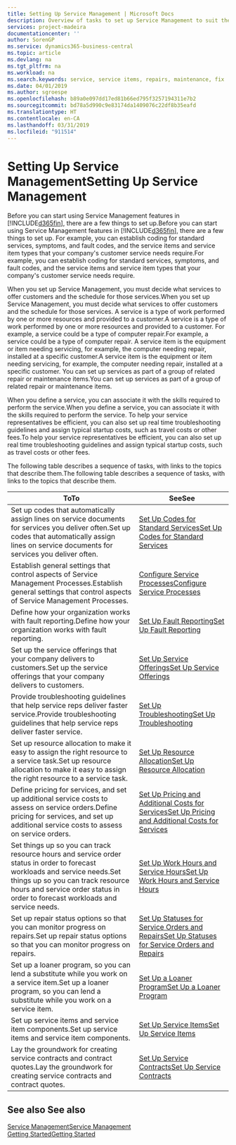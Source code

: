 ```yaml
---
title: Setting Up Service Management | Microsoft Docs
description: Overview of tasks to set up Service Management to suit the way that your organizations manages its services.
services: project-madeira
documentationcenter: ''
author: SorenGP
ms.service: dynamics365-business-central
ms.topic: article
ms.devlang: na
ms.tgt_pltfrm: na
ms.workload: na
ms.search.keywords: service, service items, repairs, maintenance, fix
ms.date: 04/01/2019
ms.author: sgroespe
ms.openlocfilehash: b89a0e097dd17ed81b66ed795f3257194311e7b2
ms.sourcegitcommit: bd78a5d990c9e83174da1409076c22df8b35eafd
ms.translationtype: HT
ms.contentlocale: en-CA
ms.lasthandoff: 03/31/2019
ms.locfileid: "911514"
---
```

# <a name="setting-up-service-management"></a><span data-ttu-id="0d9b8-103">Setting Up Service Management</span><span class="sxs-lookup"><span data-stu-id="0d9b8-103">Setting Up Service Management</span></span>
<span data-ttu-id="0d9b8-104">Before you can start using Service Management features in [!INCLUDE[d365fin](includes/d365fin_md.md)], there are a few things to set up.</span><span class="sxs-lookup"><span data-stu-id="0d9b8-104">Before you can start using Service Management features in [!INCLUDE[d365fin](includes/d365fin_md.md)], there are a few things to set up.</span></span> <span data-ttu-id="0d9b8-105">For example, you can establish coding for standard services, symptoms, and fault codes, and the service items and service item types that your company's customer service needs require.</span><span class="sxs-lookup"><span data-stu-id="0d9b8-105">For example, you can establish coding for standard services, symptoms, and fault codes, and the service items and service item types that your company's customer service needs require.</span></span>  

<span data-ttu-id="0d9b8-106">When you set up Service Management, you must decide what services to offer customers and the schedule for those services.</span><span class="sxs-lookup"><span data-stu-id="0d9b8-106">When you set up Service Management, you must decide what services to offer customers and the schedule for those services.</span></span> <span data-ttu-id="0d9b8-107">A service is a type of work performed by one or more resources and provided to a customer.</span><span class="sxs-lookup"><span data-stu-id="0d9b8-107">A service is a type of work performed by one or more resources and provided to a customer.</span></span> <span data-ttu-id="0d9b8-108">For example, a service could be a type of computer repair.</span><span class="sxs-lookup"><span data-stu-id="0d9b8-108">For example, a service could be a type of computer repair.</span></span> <span data-ttu-id="0d9b8-109">A service item is the equipment or item needing servicing, for example, the computer needing repair, installed at a specific customer.</span><span class="sxs-lookup"><span data-stu-id="0d9b8-109">A service item is the equipment or item needing servicing, for example, the computer needing repair, installed at a specific customer.</span></span> <span data-ttu-id="0d9b8-110">You can set up services as part of a group of related repair or maintenance items.</span><span class="sxs-lookup"><span data-stu-id="0d9b8-110">You can set up services as part of a group of related repair or maintenance items.</span></span>  
  
<span data-ttu-id="0d9b8-111">When you define a service, you can associate it with the skills required to perform the service.</span><span class="sxs-lookup"><span data-stu-id="0d9b8-111">When you define a service, you can associate it with the skills required to perform the service.</span></span> <span data-ttu-id="0d9b8-112">To help your service representatives be efficient, you can also set up real time troubleshooting guidelines and assign typical startup costs, such as travel costs or other fees.</span><span class="sxs-lookup"><span data-stu-id="0d9b8-112">To help your service representatives be efficient, you can also set up real time troubleshooting guidelines and assign typical startup costs, such as travel costs or other fees.</span></span>  

<span data-ttu-id="0d9b8-113">The following table describes a sequence of tasks, with links to the topics that describe them.</span><span class="sxs-lookup"><span data-stu-id="0d9b8-113">The following table describes a sequence of tasks, with links to the topics that describe them.</span></span>  
  
| <span data-ttu-id="0d9b8-114">To</span><span class="sxs-lookup"><span data-stu-id="0d9b8-114">To</span></span> | <span data-ttu-id="0d9b8-115">See</span><span class="sxs-lookup"><span data-stu-id="0d9b8-115">See</span></span> |
| --- | --- |
| <span data-ttu-id="0d9b8-116">Set up codes that automatically assign lines on service documents for services you deliver often.</span><span class="sxs-lookup"><span data-stu-id="0d9b8-116">Set up codes that automatically assign lines on service documents for services you deliver often.</span></span> |[<span data-ttu-id="0d9b8-117">Set Up Codes for Standard Services</span><span class="sxs-lookup"><span data-stu-id="0d9b8-117">Set Up Codes for Standard Services</span></span>](service-how-setup-service-coding.md)|
| <span data-ttu-id="0d9b8-118">Establish general settings that control aspects of Service Management Processes.</span><span class="sxs-lookup"><span data-stu-id="0d9b8-118">Establish general settings that control aspects of Service Management Processes.</span></span>|[<span data-ttu-id="0d9b8-119">Configure Service Processes</span><span class="sxs-lookup"><span data-stu-id="0d9b8-119">Configure Service Processes</span></span>](service-setup-service-processes.md)|
| <span data-ttu-id="0d9b8-120">Define how your organization works with fault reporting.</span><span class="sxs-lookup"><span data-stu-id="0d9b8-120">Define how your organization works with fault reporting.</span></span> |[<span data-ttu-id="0d9b8-121">Set Up Fault Reporting</span><span class="sxs-lookup"><span data-stu-id="0d9b8-121">Set Up Fault Reporting</span></span>](service-how-setup-fault-reporting.md) |
| <span data-ttu-id="0d9b8-122">Set up the service offerings that your company delivers to customers.</span><span class="sxs-lookup"><span data-stu-id="0d9b8-122">Set up the service offerings that your company delivers to customers.</span></span>|[<span data-ttu-id="0d9b8-123">Set Up Service Offerings</span><span class="sxs-lookup"><span data-stu-id="0d9b8-123">Set Up Service Offerings</span></span>](service-how-setup-service-offerings.md)|
| <span data-ttu-id="0d9b8-124">Provide troubleshooting guidelines that help service reps deliver faster service.</span><span class="sxs-lookup"><span data-stu-id="0d9b8-124">Provide troubleshooting guidelines that help service reps deliver faster service.</span></span> |[<span data-ttu-id="0d9b8-125">Set Up Troubleshooting</span><span class="sxs-lookup"><span data-stu-id="0d9b8-125">Set Up Troubleshooting</span></span>](service-how-setup-troubleshooting.md) |
| <span data-ttu-id="0d9b8-126">Set up resource allocation to make it easy to assign the right resource to a service task.</span><span class="sxs-lookup"><span data-stu-id="0d9b8-126">Set up resource allocation to make it easy to assign the right resource to a service task.</span></span> |[<span data-ttu-id="0d9b8-127">Set Up Resource Allocation</span><span class="sxs-lookup"><span data-stu-id="0d9b8-127">Set Up Resource Allocation</span></span>](service-how-setup-resource-allocation.md) |
| <span data-ttu-id="0d9b8-128">Define pricing for services, and set up additional service costs to assess on service orders.</span><span class="sxs-lookup"><span data-stu-id="0d9b8-128">Define pricing for services, and set up additional service costs to assess on service orders.</span></span> |[<span data-ttu-id="0d9b8-129">Set Up Pricing and Additional Costs for Services</span><span class="sxs-lookup"><span data-stu-id="0d9b8-129">Set Up Pricing and Additional Costs for Services</span></span>](service-how-setup-service-costs-pricing.md)|
| <span data-ttu-id="0d9b8-130">Set things up so you can track resource hours and service order status in order to forecast workloads and service needs.</span><span class="sxs-lookup"><span data-stu-id="0d9b8-130">Set things up so you can track resource hours and service order status in order to forecast workloads and service needs.</span></span>|[<span data-ttu-id="0d9b8-131">Set Up Work Hours and Service Hours</span><span class="sxs-lookup"><span data-stu-id="0d9b8-131">Set Up Work Hours and Service Hours</span></span>](service-how-setup-work-service-hours.md)|
| <span data-ttu-id="0d9b8-132">Set up repair status options so that you can monitor progress on repairs.</span><span class="sxs-lookup"><span data-stu-id="0d9b8-132">Set up repair status options so that you can monitor progress on repairs.</span></span> | [<span data-ttu-id="0d9b8-133">Set Up Statuses for Service Orders and Repairs</span><span class="sxs-lookup"><span data-stu-id="0d9b8-133">Set Up Statuses for Service Orders and Repairs</span></span>](service-order-repair-status.md)|
| <span data-ttu-id="0d9b8-134">Set up a loaner program, so you can lend a substitute while you work on a service item.</span><span class="sxs-lookup"><span data-stu-id="0d9b8-134">Set up a loaner program, so you can lend a substitute while you work on a service item.</span></span> |[<span data-ttu-id="0d9b8-135">Set Up a Loaner Program</span><span class="sxs-lookup"><span data-stu-id="0d9b8-135">Set Up a Loaner Program</span></span>](service-how-setup-loaner-program.md) |
| <span data-ttu-id="0d9b8-136">Set up service items and service item components.</span><span class="sxs-lookup"><span data-stu-id="0d9b8-136">Set up service items and service item components.</span></span> |[<span data-ttu-id="0d9b8-137">Set Up Service Items</span><span class="sxs-lookup"><span data-stu-id="0d9b8-137">Set Up Service Items</span></span>](service-how-setup-service-items.md) |
| <span data-ttu-id="0d9b8-138">Lay the groundwork for creating service contracts and contract quotes.</span><span class="sxs-lookup"><span data-stu-id="0d9b8-138">Lay the groundwork for creating service contracts and contract quotes.</span></span> |[<span data-ttu-id="0d9b8-139">Set Up Service Contracts</span><span class="sxs-lookup"><span data-stu-id="0d9b8-139">Set Up Service Contracts</span></span>](service-how-setup-service-contracts.md) |

## <a name="see-also"></a><span data-ttu-id="0d9b8-140">See also </span><span class="sxs-lookup"><span data-stu-id="0d9b8-140">See also</span></span>
[<span data-ttu-id="0d9b8-141">Service Management</span><span class="sxs-lookup"><span data-stu-id="0d9b8-141">Service Management</span></span>](service-service.md)  
[<span data-ttu-id="0d9b8-142">Getting Started</span><span class="sxs-lookup"><span data-stu-id="0d9b8-142">Getting Started</span></span>](product-get-started.md)  
